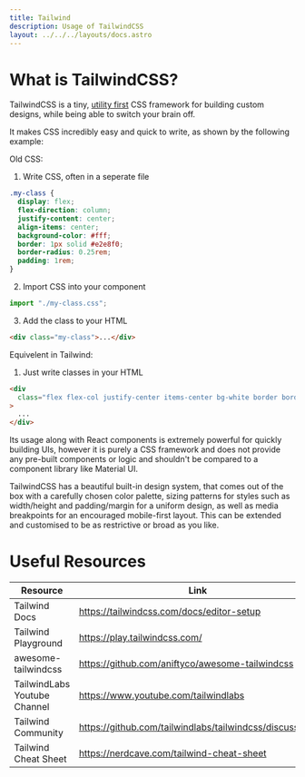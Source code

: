 ```yaml
---
title: Tailwind
description: Usage of TailwindCSS
layout: ../../../layouts/docs.astro
---
```


# What is TailwindCSS?

TailwindCSS is a tiny, [utility first](https://tailwindcss.com/docs/utility-first) CSS framework for building custom designs, while being able to switch your brain off.

It makes CSS incredibly easy and quick to write, as shown by the following example:

Old CSS:

1. Write CSS, often in a seperate file

```css
.my-class {
  display: flex;
  flex-direction: column;
  justify-content: center;
  align-items: center;
  background-color: #fff;
  border: 1px solid #e2e8f0;
  border-radius: 0.25rem;
  padding: 1rem;
}
```

2. Import CSS into your component

```jsx
import "./my-class.css";
```

3. Add the class to your HTML

```html
<div class="my-class">...</div>
```

Equivelent in Tailwind:

1. Just write classes in your HTML

```html
<div
  class="flex flex-col justify-center items-center bg-white border border-gray-200 rounded p-4"
>
  ...
</div>
```

Its usage along with React components is extremely powerful for quickly building UIs, however it is purely a CSS framework and does not provide any pre-built components or logic and shouldn't be compared to a component library like Material UI.

TailwindCSS has a beautiful built-in design system, that comes out of the box with a carefully chosen color palette, sizing patterns for styles such as width/height and padding/margin for a uniform design, as well as media breakpoints for an encouraged mobile-first layout. This can be extended and customised to be as restrictive or broad as you like.

# Useful Resources

| Resource                     | Link                                                    |
| ---------------------------- | ------------------------------------------------------- |
| Tailwind Docs                | https://tailwindcss.com/docs/editor-setup               |
| Tailwind Playground          | https://play.tailwindcss.com/                           |
| awesome-tailwindcss          | https://github.com/aniftyco/awesome-tailwindcss         |
| TailwindLabs Youtube Channel | https://www.youtube.com/tailwindlabs                    |
| Tailwind Community           | https://github.com/tailwindlabs/tailwindcss/discussions |
| Tailwind Cheat Sheet         | https://nerdcave.com/tailwind-cheat-sheet               |
